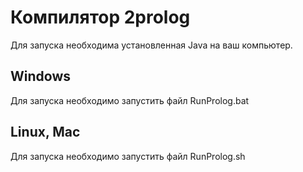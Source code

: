 # Компилятор 2prolog

Для запуска необходима установленная Java на ваш компьютер.

## Windows
Для запуска необходимо запустить файл RunProlog.bat

## Linux, Mac
Для запуска необходимо запустить файл RunProlog.sh
